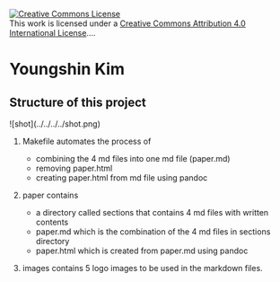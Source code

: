 <a rel="license" href="http://creativecommons.org/licenses/by/4.0/"><img alt="Creative Commons License" style="border-width:0" src="https://i.creativecommons.org/l/by/4.0/88x31.png" /></a><br />This work is licensed under a <a rel="license" href="http://creativecommons.org/licenses/by/4.0/">Creative Commons Attribution 4.0 International License</a>....

<h1>Youngshin Kim</h1>

<h2>Structure of this project</h2>
![shot](../../../../shot.png)

1. Makefile automates the process of 
	- combining the 4 md files into one md file (paper.md)
	- removing paper.html
	- creating paper.html from md file using pandoc

2. paper contains 
	- a directory called sections that contains 4 md files with written contents
	- paper.md which is the combination of the 4 md files in sections directory
	- paper.html which is created from paper.md using pandoc

3. images contains 5 logo images to be used in the markdown files.
